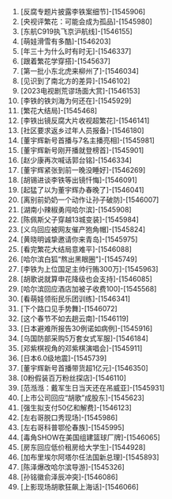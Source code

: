 
1. [反腐专题片披露李铁案细节]-[1545906]
1. [央视评繁花：可能会成为孤品]-[1545980]
1. [东航C919执飞京沪航线]-[1546155]
1. [萌娃滑雪有多酷]-[1546203]
1. [年三十为什么时有时无]-[1546337]
1. [跟着繁花学穿搭]-[1545637]
1. [第一批小东北虎来柳州了]-[1546034]
1. [见识到了南北方的差异]-[1546102]
1. [2023电视剧荒谬场面大赏]-[1546153]
1. [李铁的铁刘海为何还在]-[1545929]
1. [繁花大结局]-[1545468]
1. [李铁出镜反腐大片收视超繁花]-[1546141]
1. [社区要求返乡过年人员报备]-[1546180]
1. [董宇辉新号首播与7名主播亮相]-[1545981]
1. [董宇辉新号刚开播就登榜首]-[1545901]
1. [赵少康再次喊话郭台铭]-[1546334]
1. [董宇辉紧张到前一晚没睡好]-[1546269]
1. [胡锡进谈李铁等出镜忏悔]-[1546091]
1. [起猛了以为董宇辉办春晚了]-[1546041]
1. [离别前奶奶一个动作让孙子破防]-[1546007]
1. [湖南小辣椒勇闯哈尔滨]-[1545908]
1. [陈佩斯父子穿越13城变装]-[1545984]
1. [义乌回应被网友催产狍角帽]-[1545824]
1. [黄晓明诚挚邀请你来青岛]-[1545975]
1. [看完繁花大结局意难平]-[1546088]
1. [哈尔滨白狐“熬出黑眼圈"]-[1545749]
1. [李铁为上位国足主帅行贿300万]-[1545963]
1. [胡歌说就算申花降级也会支持]-[1546085]
1. [哈尔滨回应酒店加被子收费100]-[1545568]
1. [看萌娃领衔民乐团训练]-[1546341]
1. [下个路口见手势舞]-[1546072]
1. [这个春节不如去趟云南]-[1546119]
1. [日本避难所报告30例诺如病例]-[1545916]
1. [乌国防部采购5万套女式军服]-[1546184]
1. [邓紫棋视角的邓紫棋演唱会]-[1545911]
1. [日本6.0级地震]-[1545739]
1. [董宇辉新号首播带货超1亿元]-[1546350]
1. [0粉假装百万粉丝探店]-[1546110]
1. [范湉湉：戴军生日当天还在吊威亚]-[1545931]
1. [上市公司回应“胡歌”成股东]-[1545623]
1. [强生拟支付50亿和解费]-[1546123]
1. [左右哥脱口秀现场]-[1545986]
1. [左右哥科普鄂伦春族]-[1545995]
1. [毒角SHOW在美国组建篮球厂牌]-[1546065]
1. [房东回应低价租房给大学生]-[1544928]
1. [加布里埃尔阿塔尔任法国新总理]-[1545893]
1. [陈泽爆改哈尔滨导游]-[1545326]
1. [孙铭徽俞泽辰冲突]-[1546086]
1. [上影现场胡歌狂飙上海话]-[1546066]